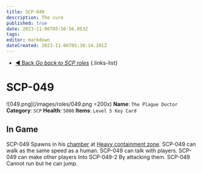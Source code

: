 ```yaml
---
title: SCP-049
description: The cure
published: true
date: 2023-11-06T05:56:56.053Z
tags: 
editor: markdown
dateCreated: 2023-11-06T05:38:14.281Z
---
```


- [:arrow_backward: Back *Go back to SCP roles*](/en/game/jobs/scps)
{.links-list}
# SCP-049
![049.png](/images/roles/049.png =200x)
**Name**: `The Plague Doctor`
**Category**: `SCP`
**Health**: `5000`
**Items**: `Level 5 Key Card`
## In Game
SCP-049 Spawns in his [chamber](/en/game/rooms/049) at [Heavy containment zone](/en/game/rooms/hcz). SCP-049 can walk as the same speed as a human. SCP-049 can talk with players. SCP-049 can make other players Into SCP-049-2 By attacking them. SCP-049 Cannot run but he can jump.